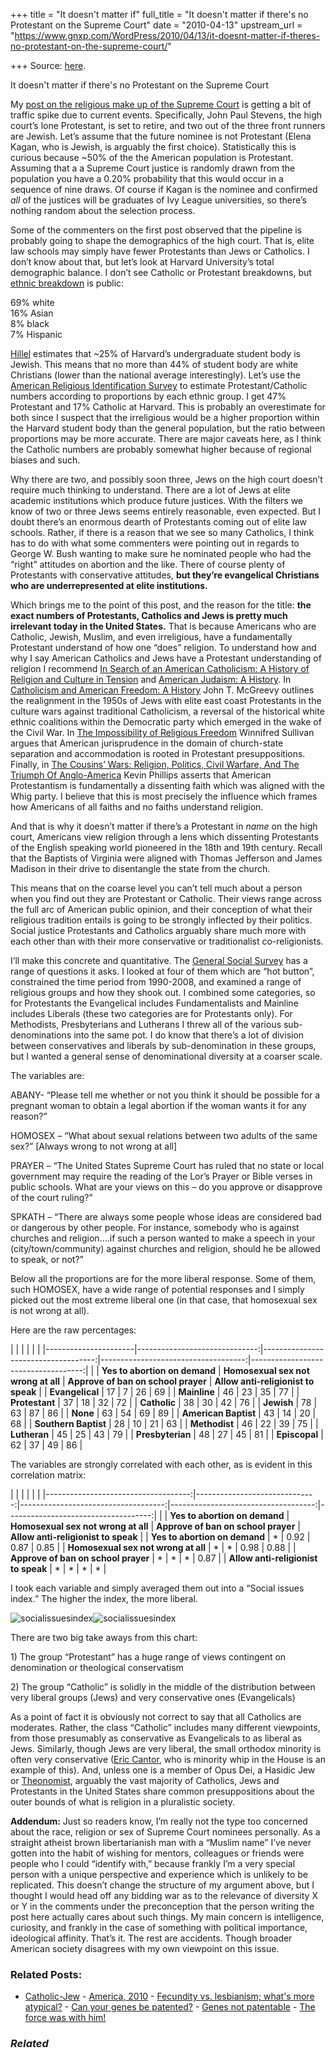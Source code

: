 +++
title = "It doesn't matter if"
full_title = "It doesn't matter if there's no Protestant on the Supreme Court"
date = "2010-04-13"
upstream_url = "https://www.gnxp.com/WordPress/2010/04/13/it-doesnt-matter-if-theres-no-protestant-on-the-supreme-court/"

+++
Source: [here](https://www.gnxp.com/WordPress/2010/04/13/it-doesnt-matter-if-theres-no-protestant-on-the-supreme-court/).

It doesn't matter if there's no Protestant on the Supreme Court

My [post on the religious make up of the Supreme Court](http://blogs.discovermagazine.com/gnxp/2010/04/america-2010/) is getting a bit of traffic spike due to current events. Specifically, John Paul Stevens, the high court’s lone Protestant, is set to retire, and two out of the three front runners are Jewish. Let’s assume that the future nominee is not Protestant (Elena Kagan, who is Jewish, is arguably the first choice). Statistically this is curious because \~50% of the the American population is Protestant. Assuming that a a Supreme Court justice is randomly drawn from the population you have a 0.20% probability that this would occur in a sequence of nine draws. Of course if Kagan is the nominee and confirmed *all* of the justices will be graduates of Ivy League universities, so there’s nothing random about the selection process.

Some of the commenters on the first post observed that the pipeline is probably going to shape the demographics of the high court. That is, elite law schools may simply have fewer Protestants than Jews or Catholics. I don’t know about that, but let’s look at Harvard University’s total demographic balance. I don’t see Catholic or Protestant breakdowns, but [ethnic breakdown](http://collegeprowler.com/harvard-university/diversity/) is public:

69% white  
16% Asian  
8% black  
7% Hispanic

[Hillel](http://www.hillel.org/HillelApps/JLOC/Campus.aspx?AgencyId=17431) estimates that \~25% of Harvard’s undergraduate student body is Jewish. This means that no more than 44% of student body are white Christians (lower than the national average interestingly). Let’s use the [American Religious Identification Survey](http://www.americanreligionsurvey-aris.org/) to estimate Protestant/Catholic numbers according to proportions by each ethnic group. I get 47% Protestant and 17% Catholic at Harvard. This is probably an overestimate for both since I suspect that the irreligious would be a higher proportion within the Harvard student body than the general population, but the ratio between proportions may be more accurate. There are major caveats here, as I think the Catholic numbers are probably somewhat higher because of regional biases and such.  
  
Why there are two, and possibly soon three, Jews on the high court doesn’t require much thinking to understand. There are a lot of Jews at elite academic institutions which produce future justices. With the filters we know of two or three Jews seems entirely reasonable, even expected. But I doubt there’s an enormous dearth of Protestants coming out of elite law schools. Rather, if there is a reason that we see so many Catholics, I think has to do with what some commenters were pointing out in regards to George W. Bush wanting to make sure he nominated people who had the “right” attitudes on abortion and the like. There of course plenty of Protestants with conservative attitudes, **but they’re evangelical Christians who are underrepresented at elite institutions.**

Which brings me to the point of this post, and the reason for the title: **the exact numbers of Protestants, Catholics and Jews is pretty much irrelevant today in the United States.** That is because Americans who are Catholic, Jewish, Muslim, and even irreligious, have a fundamentally Protestant understand of how one “does” religion. To understand how and why I say American Catholics and Jews have a Protestant understanding of religion I recommend [In Search of an American Catholicism: A History of Religion and Culture in Tension](https://www.amazon.com/exec/obidos/ASIN//0195168852/geneexpressio-20/) and [American Judaism: A History](https://www.amazon.com/exec/obidos/ASIN/030010197X/geneexpressio-20/). In [Catholicism and American Freedom: A History](https://www.amazon.com/exec/obidos/ASIN/0393047601/geneexpressio-20/) John T. McGreevy outlines the realignment in the 1950s of Jews with elite east coast Protestants in the culture wars against traditional Catholicism, a reversal of the historical white ethnic coalitions within the Democratic party which emerged in the wake of the Civil War. In [The Impossibility of Religious Freedom](https://www.amazon.com/exec/obidos/ASIN/0691130582/geneexpressio-20/) Winnifred Sullivan argues that American jurisprudence in the domain of church-state separation and accommodation is rooted in Protestant presuppositions. Finally, in [The Cousins’ Wars: Religion, Politics, Civil Warfare, And The Triumph Of Anglo-America](https://www.amazon.com/exec/obidos/ASIN/0465013708/geneexpressio-20/) Kevin Phillips asserts that American Protestantism is fundamentally a dissenting faith which was aligned with the Whig party. I believe that this is most precisely the influence which frames how Americans of all faiths and no faiths understand religion.

And that is why it doesn’t matter if there’s a Protestant in *name* on the high court, Americans view religion through a lens which dissenting Protestants of the English speaking world pioneered in the 18th and 19th century. Recall that the Baptists of Virginia were aligned with Thomas Jefferson and James Madison in their drive to disentangle the state from the church.

This means that on the coarse level you can’t tell much about a person when you find out they are Protestant or Catholic. Their views range across the full arc of American public opinion, and their conception of what their religious tradition entails is going to be strongly inflected by their politics. Social justice Protestants and Catholics arguably share much more with each other than with their more conservative or traditionalist co-religionists.

I’ll make this concrete and quantitative. The [General Social Survey](http://sda.berkeley.edu/cgi-bin/hsda?harcsda+gss08) has a range of questions it asks. I looked at four of them which are “hot button”, constrained the time period from 1990-2008, and examined a range of religious groups and how they shook out. I combined some categories, so for Protestants the Evangelical includes Fundamentalists and Mainline includes Liberals (these two categories are for Protestants only). For Methodists, Presbyterians and Lutherans I threw all of the various sub-denominations into the same pot. I do know that there’s a lot of division between conservatives and liberals by sub-denomination in these groups, but I wanted a general sense of denominational diversity at a coarser scale.

The variables are:

ABANY- “Please tell me whether or not you think it should be possible for a pregnant woman to obtain a legal abortion if the woman wants it for any reason?”

HOMOSEX – “What about sexual relations between two adults of the same sex?” \[Always wrong to not wrong at all\]

PRAYER – “The United States Supreme Court has ruled that no state or local government may require the reading of the Lor’s Prayer or Bible verses in public schools. What are your views on this – do you approve or disapprove of the court ruling?”

SPKATH – “There are always some people whose ideas are considered bad or dangerous by other people. For instance, somebody who is against churches and religion….if such a person wanted to make a speech in your (city/town/community) against churches and religion, should he be allowed to speak, or not?”

Below all the proportions are for the more liberal response. Some of them, such HOMOSEX, have a wide range of potential responses and I simply picked out the most extreme liberal one (in that case, that homosexual sex is not wrong at all).

Here are the raw percentages:

|                      |                               |                                     |                                     |                                     | |----------------------|------------------------------:|------------------------------------:|------------------------------------:|------------------------------------:| |                      | **Yes to abortion on demand** | **Homosexual sex not wrong at all** | **Approve of ban on school prayer** | **Allow anti-religionist to speak** | | **Evangelical**      |                            17 |                                   7 |                                  26 |                                  69 | | **Mainline**         |                            46 |                                  23 |                                  35 |                                  77 | | **Protestant**       |                            37 |                                  18 |                                  32 |                                  72 | | **Catholic**         |                            38 |                                  30 |                                  42 |                                  76 | | **Jewish**           |                            78 |                                  63 |                                  87 |                                  86 | | **None**             |                            63 |                                  54 |                                  69 |                                  89 | | **American Baptist** |                            43 |                                  14 |                                  20 |                                  68 | | **Southern Baptist** |                            28 |                                  10 |                                  21 |                                  63 | | **Methodist**        |                            46 |                                  22 |                                  39 |                                  75 | | **Lutheran**         |                            45 |                                  25 |                                  43 |                                  79 | | **Presbyterian**     |                            48 |                                  27 |                                  45 |                                  81 | | **Episcopal**        |                            62 |                                  37 |                                  49 |                                  86 |

The variables are strongly correlated with each other, as is evident in this correlation matrix:

|                                     |                               |                                     |                                     |                                     | |------------------------------------:|------------------------------:|------------------------------------:|------------------------------------:|------------------------------------:| |                                     | **Yes to abortion on demand** | **Homosexual sex not wrong at all** | **Approve of ban on school prayer** | **Allow anti-religionist to speak** | |       **Yes to abortion on demand** |                            \* |                                0.92 |                                0.87 |                                0.85 | | **Homosexual sex not wrong at all** |                            \* |                                  \* |                                0.98 |                                0.88 | | **Approve of ban on school prayer** |                            \* |                                  \* |                                  \* |                                0.87 | | **Allow anti-religionist to speak** |                            \* |                                  \* |                                  \* |                                  \* |

I took each variable and simply averaged them out into a “Social issues index.” The higher the index, the more liberal.

![socialissuesindex](https://i0.wp.com/blogs.discovermagazine.com/gnxp/files/2010/04/socialissuesindex.png?resize=600%2C501)![socialissuesindex](https://i0.wp.com/blogs.discovermagazine.com/gnxp/files/2010/04/socialissuesindex.png?resize=600%2C501)

There are two big take aways from this chart:

1\) The group “Protestant” has a huge range of views contingent on denomination or theological conservatism

2\) The group “Catholic” is solidly in the middle of the distribution between very liberal groups (Jews) and very conservative ones (Evangelicals)

As a point of fact it is obviously not correct to say that all Catholics are moderates. Rather, the class “Catholic” includes many different viewpoints, from those presumably as conservative as Evangelicals to as liberal as Jews. Similarly, though Jews are very liberal, the small orthodox minority is often very conservative ([Eric Cantor](https://en.wikipedia.org/wiki/Eric_Cantor), who is minority whip in the House is an example of this). And, unless one is a member of Opus Dei, a Hasidic Jew or [Theonomist](https://en.wikipedia.org/wiki/Theonomy#Theological_background), arguably the vast majority of Catholics, Jews and Protestants in the United States share common presuppositions about the outer bounds of what is religion in a pluralistic society.

**Addendum:** Just so readers know, I’m really not the type too concerned about the race, religion or sex of Supreme Court nominees personally. As a straight atheist brown libertarianish man with a “Muslim name” I’ve never gotten into the habit of wishing for mentors, colleagues or friends were people who I could “identify with,” because frankly I’m a very special person with a unique perspective and experience which is unlikely to be replicated. This doesn’t change the structure of my argument above, but I thought I would head off any bidding war as to the relevance of diversity X or Y in the comments under the preconception that the person writing the post here actually cares about such things. My main concern is intelligence, curiosity, and frankly in the case of something with political importance, ideological affinity. That’s it. The rest are accidents. Though broader American society disagrees with my own viewpoint on this issue.

### Related Posts:

- [Catholic-Jew](https://www.gnxp.com/WordPress/2010/05/10/catholic-jew/) - [America,
  2010](https://www.gnxp.com/WordPress/2010/04/06/america-2010/) - [Fecundity vs. lesbianism; what's more
  atypical?](https://www.gnxp.com/WordPress/2010/05/18/fecundity-vs-lesbianism-whats-more-atypical/) - [Can your genes be
  patented?](https://www.gnxp.com/WordPress/2012/11/30/can-your-genes-be-patented/) - [Genes not
  patentable](https://www.gnxp.com/WordPress/2013/06/13/genes-not-patentable/) - [The force was with
  him!](https://www.gnxp.com/WordPress/2011/07/27/the-force-was-with-him/)

### *Related*

[](https://www.addtoany.com/add_to/facebook?linkurl=https%3A%2F%2Fwww.gnxp.com%2FWordPress%2F2010%2F04%2F13%2Fit-doesnt-matter-if-theres-no-protestant-on-the-supreme-court%2F&linkname=It%20doesn%27t%20matter%20if%20there%27s%20no%20Protestant%20on%20the%20Supreme%20Court "Facebook")[](https://www.addtoany.com/add_to/twitter?linkurl=https%3A%2F%2Fwww.gnxp.com%2FWordPress%2F2010%2F04%2F13%2Fit-doesnt-matter-if-theres-no-protestant-on-the-supreme-court%2F&linkname=It%20doesn%27t%20matter%20if%20there%27s%20no%20Protestant%20on%20the%20Supreme%20Court "Twitter")[](https://www.addtoany.com/add_to/email?linkurl=https%3A%2F%2Fwww.gnxp.com%2FWordPress%2F2010%2F04%2F13%2Fit-doesnt-matter-if-theres-no-protestant-on-the-supreme-court%2F&linkname=It%20doesn%27t%20matter%20if%20there%27s%20no%20Protestant%20on%20the%20Supreme%20Court "Email")[](https://www.addtoany.com/share)
